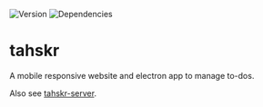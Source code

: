 ![Version](https://img.shields.io/github/package-json/v/dullage/tahskr.svg)
![Dependencies](https://img.shields.io/david/dullage/tahskr.svg)

# tahskr

A mobile responsive website and electron app to manage to-dos.

Also see [tahskr-server](https://github.com/Dullage/tahskr-server).
